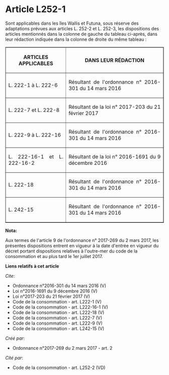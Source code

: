 # Article L252-1

Sont applicables dans les îles Wallis et Futuna, sous réserve des adaptations prévues aux articles L. 252-2 et L. 252-3, les
dispositions des articles mentionnés dans la colonne de gauche du tableau ci-après, dans leur rédaction indiquée dans la
colonne de droite du même tableau : 

<table border="1">
      <tbody>
        <tr>
          <th>

ARTICLES APPLICABLES 

</th>
          <th>

DANS LEUR RÉDACTION 

</th>
        </tr>
        <tr>
          <td align="justify" valign="middle">

L. 222-1 à L. 222-6 

</td>
          <td valign="middle" align="justify">

Résultant de l'ordonnance n° 2016-301 du 14 mars 2016 

</td>
        </tr>
        <tr>
          <td valign="middle" align="justify">

L. 222-7 et L. 222-8 

</td>
          <td align="justify" valign="middle">

Résultant de la loi n° 2017-203 du 21 février 2017 

</td>
        </tr>
        <tr>
          <td valign="middle" align="justify">

L. 222-9 à L. 222-16 

</td>
          <td valign="middle" align="justify">

Résultant de l'ordonnance n° 2016-301 du 14 mars 2016 

</td>
        </tr>
        <tr>
          <td valign="middle" align="justify">

L. 222-16-1 et L. 222-16-2 

</td>
          <td valign="middle" align="justify">

Résultant de la loi n° 2016-1691 du 9 décembre 2016 

</td>
        </tr>
        <tr>
          <td align="justify" valign="middle">

L. 222-18 

</td>
          <td valign="middle" align="justify">

Résultant de l'ordonnance n° 2016-301 du 14 mars 2016 

</td>
        </tr>
        <tr>
          <td align="justify" valign="middle">

L. 242-15

</td>
          <td align="justify" valign="middle">

Résultant de l'ordonnance n° 2016-301 du 14 mars 2016

</td>
        </tr>
      </tbody>
    </table>

**Nota:**

Aux termes de l'article 9 de l'ordonnance n° 2017-269 du 2 mars 2017,   les présentes dispositions entrent en vigueur à la
date d'entrée en   vigueur du décret portant dispositions relatives à l'outre-mer du code   de la consommation et au plus
tard le 1er juillet 2017.

**Liens relatifs à cet article**

_Cite_:

  - Ordonnance n°2016-301 du 14 mars 2016 (V)
  - Loi n°2016-1691 du 9 décembre 2016 (V)
  - Loi n°2017-203 du 21 février 2017 (V)
  - Code de la consommation - art. L222-1 (V)
  - Code de la consommation - art. L222-16-1 (V)
  - Code de la consommation - art. L222-18 (V)
  - Code de la consommation - art. L222-7 (V)
  - Code de la consommation - art. L222-9 (V)
  - Code de la consommation - art. L242-15 (V)

_Créé par_:

  - Ordonnance n°2017-269 du 2 mars 2017 - art. 2

_Cité par_:

  - Code de la consommation - art. L252-2 (VD)
